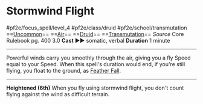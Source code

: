 # Stormwind Flight
#pf2e/focus_spell/level_4 #pf2e/class/druid #pf2e/school/transmutation 
==[Uncommon](../../../rules/traits/uncommon.md)== ==[Air](../../../rules/traits/air.md)== ==[Druid](../../../rules/traits/druid.md)== ==[Transmutation](../../../rules/traits/transmutation.md)==
*Source* Core Rulebook pg. 400 3.0
**Cast** ►► somatic, verbal
**Duration** 1 minute

---
Powerful winds carry you smoothly through the air, giving you a fly Speed equal to your Speed. When this spell's duration would end, if you're still flying, you float to the ground, as [Feather Fall](../../Arcane_Tradition/Level%201/Feather%20Fall.md).

<hr>

**Heightened (6th)** When you fly using stormwind flight, you don't count flying against the wind as difficult terrain.